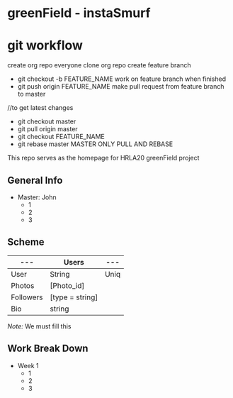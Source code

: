 # greenField - instaSmurf #


# git workflow # 
create org repo
everyone clone org repo
create feature branch
*   git checkout -b FEATURE_NAME
work on feature branch
when finished
*   git push origin FEATURE_NAME
make pull request from feature branch to master
 
//to get latest changes
* git checkout master
* git pull origin master
* git checkout FEATURE_NAME
* git rebase master
MASTER ONLY PULL AND REBASE


This repo serves as the homepage for HRLA20 greenField project

## General Info ##

 * Master: John
   * 1
   * 2
   * 3


## Scheme ##

---        | Users           | ---
---        | ---             | ---
User       |String           | Uniq
Photos     | [Photo_id]      |
Followers  | [type = string] |
Bio        | string          | 

*Note:* We must fill this


## Work Break Down ##

 * Week 1
   * 1
   * 2
   * 3

